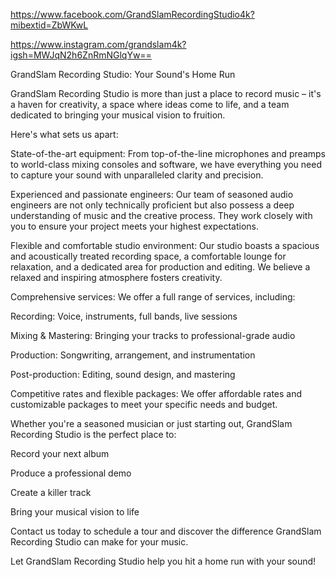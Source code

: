 https://www.facebook.com/GrandSlamRecordingStudio4k?mibextid=ZbWKwL


https://www.instagram.com/grandslam4k?igsh=MWJqN2h6ZnRmNGlqYw==


GrandSlam Recording Studio: Your Sound's Home Run

GrandSlam Recording Studio is more than just a place to record music – it's a haven for creativity, a space where ideas come to life, and a team dedicated to bringing your musical vision to fruition.

Here's what sets us apart:

State-of-the-art equipment: From top-of-the-line microphones and preamps to world-class mixing consoles and software, we have everything you need to capture your sound with unparalleled clarity and precision.

Experienced and passionate engineers: Our team of seasoned audio engineers are not only technically proficient but also possess a deep understanding of music and the creative process. They work closely with you to ensure your project meets your highest expectations.

Flexible and comfortable studio environment: Our studio boasts a spacious and acoustically treated recording space, a comfortable lounge for relaxation, and a dedicated area for production and editing. We believe a relaxed and inspiring atmosphere fosters creativity.

Comprehensive services: We offer a full range of services, including:

Recording: Voice, instruments, full bands, live sessions

Mixing & Mastering: Bringing your tracks to professional-grade audio

Production: Songwriting, arrangement, and instrumentation

Post-production: Editing, sound design, and mastering

Competitive rates and flexible packages: We offer affordable rates and customizable packages to meet your specific needs and budget.

Whether you're a seasoned musician or just starting out, GrandSlam Recording Studio is the perfect place to:

Record your next album

Produce a professional demo

Create a killer track

Bring your musical vision to life

Contact us today to schedule a tour and discover the difference GrandSlam Recording Studio can make for your music.

Let GrandSlam Recording Studio help you hit a home run with your sound!

